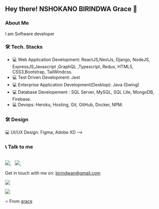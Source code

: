 <h2> Hey there! NSHOKANO BIRINDWA Grace 👋</h2>

<h3>About Me</h3>

I am Software developer


<h3>🛠 Tech. Stacks</h3>


- 💻 Web Application Development: ReactJS,NextJs, Django, NodeJS, ExpressJS,Javascript ,GraphQL ,Typescript, Redux, HTML5, CSS3,Bootstrap, TailWindcss. 
- 💻 Test Driven Development: Jest
- 💻 Enterprise Application Development(Desktop): Java (Swing)
- 💻 Database Developement : SQL Server, MySQL, SQL Lite, MongoDB, Firebase.
- 💻 Devops: Heroku, Hosting, Git, GitHub, Docker, NPM.


<h3>🛠 Design</h3>

💻 UI/UX Design: Figma, Adobe XD
-->

 <h3>📞 Talk to me</h3>

   <br/>

  <a href="https://www.linkedin.com/in/birindwa-grace-33b305185/">
    <img src="https://img.shields.io/badge/linkedin-%230077B5.svg?&style=for-the-badge&logo=linkedin&logoColor=white" />
  </a>&nbsp;&nbsp;
  <a href="https://twitter.com/BirindwaGrace2">    
    <img src="https://img.shields.io/badge/twitter-%230077B5.svg?&style=for-the-badge&logo=twitter&logoColor=white" />        
  </a>&nbsp;&nbsp;
</p>


Get in touch with me on: <a href='mailto:birindwan@gmail.com'>birindwan@gmail.com</a>

![](https://github-readme-stats.vercel.app/api?username=gracebir&show_icons=true&count_private=true)

![](https://github-readme-stats.vercel.app/api/top-langs/?username=gracebir&layout=compact)


⭐️ From [grace](https://github.com/gracebir)
